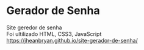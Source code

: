 # Gerador de Senha
 Site geredor de senha<br>
 Foi ultilizado HTML, CSS3, JavaScript <br>
https://jheanbryan.github.io/site-gerador-de-senha/
